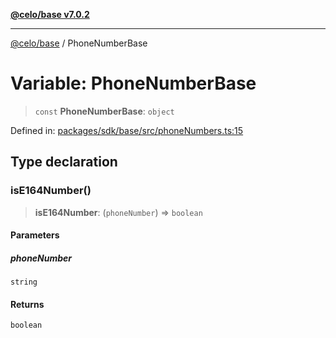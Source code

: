 [**@celo/base v7.0.2**](../README.md)

***

[@celo/base](../README.md) / PhoneNumberBase

# Variable: PhoneNumberBase

> `const` **PhoneNumberBase**: `object`

Defined in: [packages/sdk/base/src/phoneNumbers.ts:15](https://github.com/celo-org/developer-tooling/blob/master/packages/sdk/base/src/phoneNumbers.ts#L15)

## Type declaration

### isE164Number()

> **isE164Number**: (`phoneNumber`) => `boolean`

#### Parameters

##### phoneNumber

`string`

#### Returns

`boolean`
